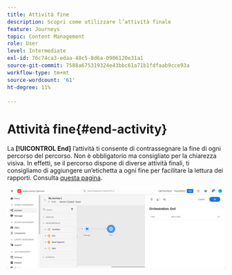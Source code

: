 ```yaml
---
title: Attività fine
description: Scopri come utilizzare l’attività finale
feature: Journeys
topic: Content Management
role: User
level: Intermediate
exl-id: 76c74ca3-edaa-48c5-8d6a-0906120e31a1
source-git-commit: 7588a675319324e43bbc61a71b1fdfaab9cce93a
workflow-type: tm+mt
source-wordcount: '61'
ht-degree: 11%

---
```


# Attività fine{#end-activity}

La **[!UICONTROL End]** l’attività ti consente di contrassegnare la fine di ogni percorso del percorso. Non è obbligatorio ma consigliato per la chiarezza visiva. In effetti, se il percorso dispone di diverse attività finali, ti consigliamo di aggiungere un’etichetta a ogni fine per facilitare la lettura dei rapporti. Consulta [questa pagina](../reports/live-report.md).

![](../assets/journey54.png)
